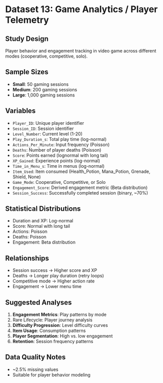 # Dataset 13: Game Analytics / Player Telemetry

## Study Design
Player behavior and engagement tracking in video game across different modes (cooperative, competitive, solo).

## Sample Sizes
- **Small**: 50 gaming sessions
- **Medium**: 200 gaming sessions
- **Large**: 1,000 gaming sessions

## Variables
- `Player_ID`: Unique player identifier
- `Session_ID`: Session identifier
- `Level_Number`: Current level (1-20)
- `Play_Duration_s`: Total play time (log-normal)
- `Actions_Per_Minute`: Input frequency (Poisson)
- `Deaths`: Number of player deaths (Poisson)
- `Score`: Points earned (lognormal with long tail)
- `XP_Gained`: Experience points (log-normal)
- `Time_in_Menu_s`: Time in menus (log-normal)
- `Item_Used`: Item consumed (Health_Potion, Mana_Potion, Grenade, Shield, None)
- `Game_Mode`: Cooperative, Competitive, or Solo
- `Engagement_Score`: Derived engagement metric (Beta distribution)
- `Session_Success`: Successfully completed session (binary, ~70%)

## Statistical Distributions
- Duration and XP: Log-normal
- Score: Normal with long tail
- Actions: Poisson
- Deaths: Poisson
- Engagement: Beta distribution

## Relationships
- Session success → Higher score and XP
- Deaths → Longer play duration (retry loops)
- Competitive mode → Higher action rate
- Engagement → Lower menu time

## Suggested Analyses
1. **Engagement Metrics**: Play patterns by mode
2. Rare Lifecycle: Player journey analysis
3. **Difficulty Progression**: Level difficulty curves
4. **Item Usage**: Consumption patterns
5. **Player Segmentation**: High vs. low engagement
6. **Retention**: Session frequency patterns

## Data Quality Notes
- ~2.5% missing values
- Suitable for player behavior modeling


